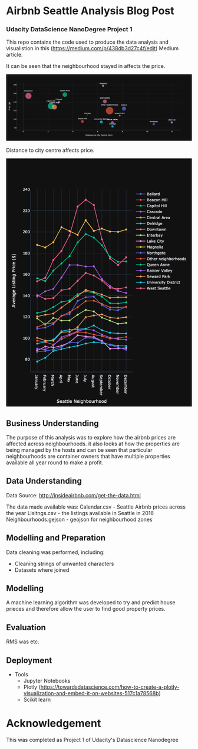 # Airbnb Seattle Analysis Blog Post
### Udacity DataScience NanoDegree Project 1

This repo contains the code used to produce the data analysis and visualistion in this (https://medium.com/p/438db3d27c4f/edit) Medium article.

It can be seen that the neighbourhood stayed in affects the price.

![alt text](images/dist.png)

Distance to city centre affects price.

![alt text](images/monthly_prices.png)

## Business Understanding

The purpose of this analysis was to explore how the airbnb prices are affected across neighbourhoods. it also looks at how the properties are being managed by the hosts and can be seen that particular neighbourhoods are container owners that have multiple properties available all year round to make a profit. 

## Data Understanding

Data Source: http://insideairbnb.com/get-the-data.html

The data made available was:
Calendar.csv - Seattle Airbnb prices across the year
Lisitngs.csv - the listings available in Seattle in 2016
Neighbourhoods.gejson -  geojson for neighbourhood zones

## Modelling and Preparation

Data cleaning was performed, including:

- Cleaning strings of unwanted characters
- Datasets where joined

## Modelling

A machine learning algorithm was developed to try and predict house prieces and therefore allow 
the user to find good property prices.

## Evaluation

RMS was etc.

## Deployment
- Tools
    - Jupyter Notebooks
    - Plotly (https://towardsdatascience.com/how-to-create-a-plotly-visualization-and-embed-it-on-websites-517c1a78568b)
    - Scikit learn


# Acknowledgement
 This was completed as Project 1 of Udacity's Datascience Nanodegree
